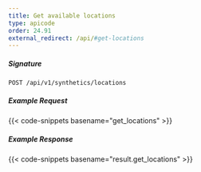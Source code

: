 ```yaml
---
title: Get available locations
type: apicode
order: 24.91
external_redirect: /api/#get-locations
---
```


##### Signature
`POST /api/v1/synthetics/locations`

##### Example Request

{{< code-snippets basename="get_locations" >}}

##### Example Response

{{< code-snippets basename="result.get_locations" >}}
